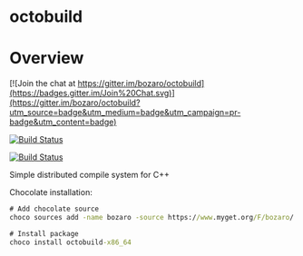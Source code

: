 octobuild
=========
# Overview

[![Join the chat at https://gitter.im/bozaro/octobuild](https://badges.gitter.im/Join%20Chat.svg)](https://gitter.im/bozaro/octobuild?utm_source=badge&utm_medium=badge&utm_campaign=pr-badge&utm_content=badge)

[![Build Status](https://travis-ci.org/bozaro/octobuild.svg?branch=master)](https://travis-ci.org/bozaro/octobuild)

[![Build Status](https://builder.bozaro.ru/buildStatus/icon?job=octobuild-win/master)](https://builder.bozaro.ru/job/octobuild-win/branch/master/)

Simple distributed compile system for C++

Chocolate installation:
```bat
# Add chocolate source
choco sources add -name bozaro -source https://www.myget.org/F/bozaro/

# Install package
choco install octobuild-x86_64
```
